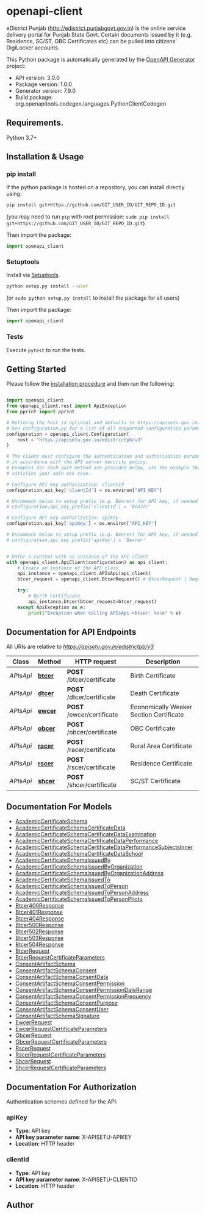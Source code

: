 # openapi-client
eDistrict Punjab (http://edistrict.punjabgovt.gov.in) is the online service delivery portal for Punjab State Govt. Certain documents issued by it (e.g. Residence, SC/ST, OBC Certificates etc) can be pulled into citizens' DigiLocker accounts.

This Python package is automatically generated by the [OpenAPI Generator](https://openapi-generator.tech) project:

- API version: 3.0.0
- Package version: 1.0.0
- Generator version: 7.9.0
- Build package: org.openapitools.codegen.languages.PythonClientCodegen

## Requirements.

Python 3.7+

## Installation & Usage
### pip install

If the python package is hosted on a repository, you can install directly using:

```sh
pip install git+https://github.com/GIT_USER_ID/GIT_REPO_ID.git
```
(you may need to run `pip` with root permission: `sudo pip install git+https://github.com/GIT_USER_ID/GIT_REPO_ID.git`)

Then import the package:
```python
import openapi_client
```

### Setuptools

Install via [Setuptools](http://pypi.python.org/pypi/setuptools).

```sh
python setup.py install --user
```
(or `sudo python setup.py install` to install the package for all users)

Then import the package:
```python
import openapi_client
```

### Tests

Execute `pytest` to run the tests.

## Getting Started

Please follow the [installation procedure](#installation--usage) and then run the following:

```python

import openapi_client
from openapi_client.rest import ApiException
from pprint import pprint

# Defining the host is optional and defaults to https://apisetu.gov.in/edistrictpb/v3
# See configuration.py for a list of all supported configuration parameters.
configuration = openapi_client.Configuration(
    host = "https://apisetu.gov.in/edistrictpb/v3"
)

# The client must configure the authentication and authorization parameters
# in accordance with the API server security policy.
# Examples for each auth method are provided below, use the example that
# satisfies your auth use case.

# Configure API key authorization: clientId
configuration.api_key['clientId'] = os.environ["API_KEY"]

# Uncomment below to setup prefix (e.g. Bearer) for API key, if needed
# configuration.api_key_prefix['clientId'] = 'Bearer'

# Configure API key authorization: apiKey
configuration.api_key['apiKey'] = os.environ["API_KEY"]

# Uncomment below to setup prefix (e.g. Bearer) for API key, if needed
# configuration.api_key_prefix['apiKey'] = 'Bearer'


# Enter a context with an instance of the API client
with openapi_client.ApiClient(configuration) as api_client:
    # Create an instance of the API class
    api_instance = openapi_client.APIsApi(api_client)
    btcer_request = openapi_client.BtcerRequest() # BtcerRequest | Request format (optional)

    try:
        # Birth Certificate
        api_instance.btcer(btcer_request=btcer_request)
    except ApiException as e:
        print("Exception when calling APIsApi->btcer: %s\n" % e)

```

## Documentation for API Endpoints

All URIs are relative to *https://apisetu.gov.in/edistrictpb/v3*

Class | Method | HTTP request | Description
------------ | ------------- | ------------- | -------------
*APIsApi* | [**btcer**](docs/APIsApi.md#btcer) | **POST** /btcer/certificate | Birth Certificate
*APIsApi* | [**dtcer**](docs/APIsApi.md#dtcer) | **POST** /dtcer/certificate | Death Certificate
*APIsApi* | [**ewcer**](docs/APIsApi.md#ewcer) | **POST** /ewcer/certificate | Economically Weaker Section Certificate
*APIsApi* | [**obcer**](docs/APIsApi.md#obcer) | **POST** /obcer/certificate | OBC Certificate
*APIsApi* | [**racer**](docs/APIsApi.md#racer) | **POST** /racer/certificate | Rural Area Certificate
*APIsApi* | [**rscer**](docs/APIsApi.md#rscer) | **POST** /rscer/certificate | Residence Certificate
*APIsApi* | [**shcer**](docs/APIsApi.md#shcer) | **POST** /shcer/certificate | SC/ST  Certificate


## Documentation For Models

 - [AcademicCertificateSchema](docs/AcademicCertificateSchema.md)
 - [AcademicCertificateSchemaCertificateData](docs/AcademicCertificateSchemaCertificateData.md)
 - [AcademicCertificateSchemaCertificateDataExamination](docs/AcademicCertificateSchemaCertificateDataExamination.md)
 - [AcademicCertificateSchemaCertificateDataPerformance](docs/AcademicCertificateSchemaCertificateDataPerformance.md)
 - [AcademicCertificateSchemaCertificateDataPerformanceSubjectsInner](docs/AcademicCertificateSchemaCertificateDataPerformanceSubjectsInner.md)
 - [AcademicCertificateSchemaCertificateDataSchool](docs/AcademicCertificateSchemaCertificateDataSchool.md)
 - [AcademicCertificateSchemaIssuedBy](docs/AcademicCertificateSchemaIssuedBy.md)
 - [AcademicCertificateSchemaIssuedByOrganization](docs/AcademicCertificateSchemaIssuedByOrganization.md)
 - [AcademicCertificateSchemaIssuedByOrganizationAddress](docs/AcademicCertificateSchemaIssuedByOrganizationAddress.md)
 - [AcademicCertificateSchemaIssuedTo](docs/AcademicCertificateSchemaIssuedTo.md)
 - [AcademicCertificateSchemaIssuedToPerson](docs/AcademicCertificateSchemaIssuedToPerson.md)
 - [AcademicCertificateSchemaIssuedToPersonAddress](docs/AcademicCertificateSchemaIssuedToPersonAddress.md)
 - [AcademicCertificateSchemaIssuedToPersonPhoto](docs/AcademicCertificateSchemaIssuedToPersonPhoto.md)
 - [Btcer400Response](docs/Btcer400Response.md)
 - [Btcer401Response](docs/Btcer401Response.md)
 - [Btcer404Response](docs/Btcer404Response.md)
 - [Btcer500Response](docs/Btcer500Response.md)
 - [Btcer502Response](docs/Btcer502Response.md)
 - [Btcer503Response](docs/Btcer503Response.md)
 - [Btcer504Response](docs/Btcer504Response.md)
 - [BtcerRequest](docs/BtcerRequest.md)
 - [BtcerRequestCertificateParameters](docs/BtcerRequestCertificateParameters.md)
 - [ConsentArtifactSchema](docs/ConsentArtifactSchema.md)
 - [ConsentArtifactSchemaConsent](docs/ConsentArtifactSchemaConsent.md)
 - [ConsentArtifactSchemaConsentData](docs/ConsentArtifactSchemaConsentData.md)
 - [ConsentArtifactSchemaConsentPermission](docs/ConsentArtifactSchemaConsentPermission.md)
 - [ConsentArtifactSchemaConsentPermissionDateRange](docs/ConsentArtifactSchemaConsentPermissionDateRange.md)
 - [ConsentArtifactSchemaConsentPermissionFrequency](docs/ConsentArtifactSchemaConsentPermissionFrequency.md)
 - [ConsentArtifactSchemaConsentPurpose](docs/ConsentArtifactSchemaConsentPurpose.md)
 - [ConsentArtifactSchemaConsentUser](docs/ConsentArtifactSchemaConsentUser.md)
 - [ConsentArtifactSchemaSignature](docs/ConsentArtifactSchemaSignature.md)
 - [EwcerRequest](docs/EwcerRequest.md)
 - [EwcerRequestCertificateParameters](docs/EwcerRequestCertificateParameters.md)
 - [ObcerRequest](docs/ObcerRequest.md)
 - [ObcerRequestCertificateParameters](docs/ObcerRequestCertificateParameters.md)
 - [RscerRequest](docs/RscerRequest.md)
 - [RscerRequestCertificateParameters](docs/RscerRequestCertificateParameters.md)
 - [ShcerRequest](docs/ShcerRequest.md)
 - [ShcerRequestCertificateParameters](docs/ShcerRequestCertificateParameters.md)


<a id="documentation-for-authorization"></a>
## Documentation For Authorization


Authentication schemes defined for the API:
<a id="apiKey"></a>
### apiKey

- **Type**: API key
- **API key parameter name**: X-APISETU-APIKEY
- **Location**: HTTP header

<a id="clientId"></a>
### clientId

- **Type**: API key
- **API key parameter name**: X-APISETU-CLIENTID
- **Location**: HTTP header


## Author




